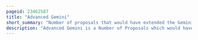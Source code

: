 ```yaml
---
pageid: 23462587
title: "Advanced Gemini"
short_summary: "Number of proposals that would have extended the Gemini program"
description: "Advanced Gemini is a Number of Proposals which would have extended the Program by the Addition of various Missions including crewed low Orbit Circumlunar and Lunar Landing Missions. Gemini was the second crewed spaceflight Program operated by Nasa and consisted of a two-seat Spacecraft Capable of maneuvering in Orbit docking with uncrewed Spacecraft such as the Agena Target Vehicles and allowing the Crew to perform tethere."
---
```

